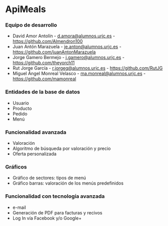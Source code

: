 # ApiMeals

### Equipo de desarrollo
- David Amor Antolín - d.amora@alumnos.urjc.es - https://github.com/Almendron100
- Juan Antón Marazuela - je.anton@alumnos.urjc.es - https://github.com/juanAntonMarazuela
- Jorge Gamero Bermejo - j.gamero@alumnos.urjc.es - https://github.com/theyorch11
- Rut Jorge García - r.jorgeg@alumnos.urjc.es - https://github.com/RutJG
- Miguel Ángel Monreal Velasco - ma.monreal@alumnos.urjc.es - https://github.com/mamonreal

### Entidades de la base de datos
- Usuario
- Producto
- Pedido
- Menú

### Funcionalidad avanzada
- Valoración
- Algoritmo de búsqueda por valoración y precio
- Oferta personalizada

### Gráficos
- Gráfico de sectores: tipos de menú
- Gráfico barras: valoración de los menús predefinidos

### Funcionalidad con tecnología avanzada
- e-mail
- Generación de PDF para facturas y recivos
- Log In vía Facebook y/o Google+
